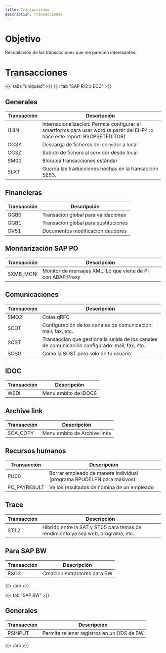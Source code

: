 ```yaml
---
title: Transacciones
description: Transacciones
---
```


# Objetivo

Recopilación de las transacciones que me parecen interesantes.

# Transacciones

{{< tabs "uniqueid" >}}
{{< tab "SAP R/3 o ECC" >}}

## Generales

Transacción | Descripción
--------|--------
I18N | Internacionalizacion. Permite configurar el smartforms para usar word (a partir del EHP4 lo hace este report: RSCPSETEDITOR)
CG3Y | Descarga de ficheros del servidor a local
CG3Z | Subido de fichero al servidor desde local
SM01 | Bloquea transacciones estándar
SLXT | Guarda las traducciones hechas en la transacción SE63.

## Financieras

Transacción | Descripción
--------|--------
GGB0 | Transación global para validaciones
GGB1 | Transación global para sustituciones
OV51 | Documentos modificacion deudores

## Monitarización SAP PO

Transacción | Descripción
--------|--------
SXMB_MONI | Monitor de mensajes XML. Lo que viene de PI con ABAP Proxy

## Comunicaciones

Transacción | Descripción
--------|--------
SMQ2 | Colas qRFC
SCOT | Configuración de los canales de comunicación: mail, fax, etc.
SOST | Transacción que gestiona la salida de los canales de comunicación configurado: mail, fax, etc.
SOSG | Como la SOST pero solo de tu usuario

## IDOC

Transacción | Descripción
--------|--------
WEDI | Menu ambito de IDOCS

## Archive link

Transacción | Descripción
--------|--------
SOA_COPY | Menu ambito de Archive links

## Recursos humanos

Transacción | Descripción
--------|--------
PU00 | Borrar empleado de manera individual (programa RPUDELPN para masivos)
PC_PAYRESULT | Ve los resultados de nomina de un empleado

## Trace

Transacción | Descripción
--------|--------
ST12 | Hibrido entre la SAT y ST05 para temas de rendimiento ya sea web, programa, etc..

## Para SAP BW

Transacción | Descripción
--------|--------
RSO2 | Creacion extractores para BW


{{< /tab >}}

{{< tab "SAP BW" >}} 

## Generales

Transacción | Descripción
--------|--------
RSINPUT | Permite rellenar registros en un ODS de BW

{{< /tab >}}
